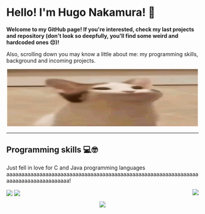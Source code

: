 # Hello! I'm Hugo Nakamura! 🤝

**Welcome to my GitHub page! If you're interested, check my last projects and repository (don't look so deepfully, you'll find some weird and hardcoded ones 😔)!**

Also, scrolling down you may know a little about me: my programming skills, background and incoming projects.

<p align="center">
    <img src="Images/cat.gif" width=500 height=150>
</p>

---

## Programming skills 💻🤓

<div>
    <p>Just fell in love for C and Java programming languages aaaaaaaaaaaaaaaaaaaaaaaaaaaaaaaaaaaaaaaaaaaaaaaaaaaaaaaaaaaaaaaaaaaaaaaaaaaaaaaaaaaaa!</p>
    <img align="center" width=50 src="https://cdn.jsdelivr.net/gh/devicons/devicon@latest/icons/c/c-original.svg" />
    <img align="center" width=50 src="https://cdn.jsdelivr.net/gh/devicons/devicon@latest/icons/java/java-original.svg" />
    <img align="right" src="https://github-readme-stats.vercel.app/api/top-langs/?username=ikuyorih9&layout=donut-vertical&bg_color=00000000&custom_title=Languages&text_color=ffffff&title_color=ffffff&border_radius=10&hide_border=true&">
</div>

<p align="center">
    <img src="https://github-readme-stats.vercel.app/api?username=ikuyorih9&show_icons=true&bg_color=00000000&border_radius=10&custom_title=General_Stats&text_color=ffffff&title_color=ffffff&hide_border=true&icon_color=ac2bed&ring_color=ac2bed">
</p>